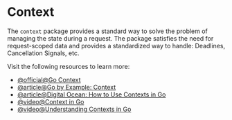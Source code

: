 # Context

The `context` package provides a standard way to solve the problem of managing the state during a request. The package satisfies the need for request-scoped data and provides a standardized way to handle: Deadlines, Cancellation Signals, etc.

Visit the following resources to learn more:

- [@official@Go Context](https://pkg.go.dev/context)
- [@article@Go by Example: Context](https://gobyexample.com/context)
- [@article@Digital Ocean: How to Use Contexts in Go](https://www.digitalocean.com/community/tutorials/how-to-use-contexts-in-go)
- [@video@Context in Go](https://www.youtube.com/watch?v=LSzR0VEraWw)
- [@video@Understanding Contexts in Go](https://youtu.be/h2RdcrMLQAo)
